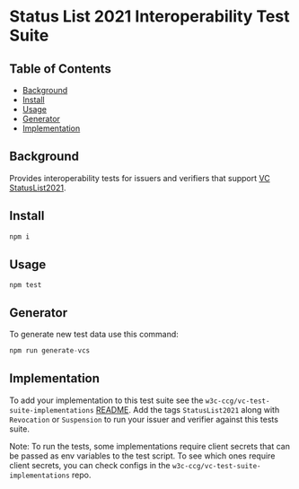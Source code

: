 # Status List 2021 Interoperability Test Suite

## Table of Contents

- [Background](#background)
- [Install](#install)
- [Usage](#usage)
- [Generator](#generator)
- [Implementation](#implementation)

## Background

Provides interoperability tests for issuers and verifiers that support [VC StatusList2021](https://w3c-ccg.github.io/vc-status-list-2021/).

## Install

```js
npm i
```

## Usage

```
npm test
```

## Generator

To generate new test data use this command:

```js
npm run generate-vcs
```

## Implementation

To add your implementation to this test suite see the
`w3c-ccg/vc-test-suite-implementations` [README](https://github.com/w3c-ccg/vc-test-suite-implementations/blob/main/README.md). Add the tags `StatusList2021` along with `Revocation` or
`Suspension` to run your issuer and verifier against this tests suite.

Note: To run the tests, some implementations require client secrets that can be
passed as env variables to the test script. To see which ones require client
secrets, you can check configs in the `w3c-ccg/vc-test-suite-implementations`
repo.

